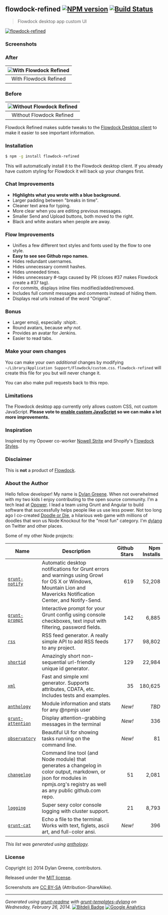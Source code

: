 <!---

This file was automatically generated.

Use `grunt readme` to regenerate.

--->
## flowdock-refined [![NPM version](https://badge.fury.io/js/flowdock-refined.png)](http://badge.fury.io/js/flowdock-refined)  [![Build Status](https://travis-ci.org/dylang/flowdock-refined.png)](https://travis-ci.org/dylang/flowdock-refined) 

> Flowdock desktop app custom UI

[![flowdock-refined](https://nodei.co/npm/flowdock-refined.png?downloads=true "flowdock-refined")](https://nodei.co/npm/flowdock-refined)


### Screenshots

### After
| ![With Flowdock Refined](https://f.cloud.github.com/assets/51505/2257821/aba7f9c4-9e1f-11e3-9d1a-d3afb29ed8e1.png "With Flowdock Refined") |
|:-------------:|
| With Flowdock Refined |


### Before
| ![Without Flowdock Refined](https://f.cloud.github.com/assets/51505/2257822/ad0ed116-9e1f-11e3-80da-863667085444.png "Without Flowdock Refined") |
|:-------------:|
| Without Flowdock Refined |




Flowdock Refined makes subtle tweaks to the [Flowdock Desktop client](https://www.flowdock.com/download) to make it easier to see important information.

### Installation

```bash
$ npm -g install flowdock-refined
```

This will automatically install it to the Flowdock desktop client. If you already have custom styling for Flowdock it will back up your changes first.

### Chat Improvements

* __Highlights what you wrote with a blue background.__
* Larger padding between "breaks in time".
* Cleaner text area for typing.
* More clear when you are editing previous messages.
* Smaller Send and Upload buttons, both moved to the right.
* Black and white avatars when people are away.

### Flow Improvements

* Unifies a few different text styles and fonts used by the flow to one style.
* __Easy to see see Github repo names.__
* Hides redundant usernames.
* Hides unnecessary commit hashes.
* Hides unneeded times.
* Hides unnecessary #-tags caused by PR (closes #37 makes Flowdock create a #37 tag).
* For commits, displays inline files modified/added/removed.
* Includes full commit messages and comments instead of hiding them.
* Displays real urls instead of the word "Original".

### Bonus
* Larger emoji, especially :shipit:.
* Round avatars, because _why not_.
* Provides an avatar for Jenkins.
* Easier to read tabs.

### Make your own changes

You can make your own _additional_ changes by modifying `~/Library/Application Support/Flowdock/custom.css`.
`flowdock-refined` will create this file for you but will never change it.

You can also make pull requests back to this repo.

### Limitations

The Flowdock desktop app currently only allows custom CSS, not custom JavaScript.
**Please vote to [enable custom JavaScript](http://flowdock.uservoice.com/forums/36827-general/suggestions/5519689-userscript-or-plugin-capability-in-desktop-client)
so we can make a lot more improvements.**

### Inspiration

Inspired by my Opower co-worker [Nowell Strite](https://github.com/nowells) and
Shopify's [Flowdock Styles](https://github.com/Shopify/flowdock_styles).

### Disclaimer

This is **not** a product of [Flowdock](http://www.flowdock.com).


### About the Author

Hello fellow developer! My name is [Dylan Greene](https://github.com/dylang). When
not overwhelmed with my two kids I enjoy contributing to the open source community.
I'm a tech lead at [Opower](http://opower.com). I lead a team using Grunt and Angular to build software that
successfully helps people like us use less power.
Not too long ago I co-created [Doodle or Die](http://doodleordie.com), a hilarious web game with millions of
doodles that won us Node Knockout for the "most fun" category.
I'm [dylang](https://twitter.com/dylang) on Twitter and other places.

Some of my other Node projects:

| Name | Description | Github Stars | Npm Installs |
|---|---|--:|--:|
| [`grunt-notify`](https://github.com/dylang/grunt-notify) | Automatic desktop notifications for Grunt errors and warnings using Growl for OS X or Windows, Mountain Lion and Mavericks Notification Center, and Notify-Send. | 619 | 52,208 |
| [`grunt-prompt`](https://github.com/dylang/grunt-prompt) | Interactive prompt for your Grunt config using console checkboxes, text input with filtering, password fields. | 142 | 6,885 |
| [`rss`](https://github.com/dylang/node-rss) | RSS feed generator. A really simple API to add RSS feeds to any project. | 177 | 98,802 |
| [`shortid`](https://github.com/dylang/shortid) | Amazingly short non-sequential url-friendly unique id generator. | 129 | 22,984 |
| [`xml`](https://github.com/dylang/node-xml) | Fast and simple xml generator. Supports attributes, CDATA, etc. Includes tests and examples. | 35 | 180,625 |
| [`anthology`](https://github.com/dylang/anthology) | Module information and stats for any @npmjs user | _New!_ | _TBD_ |
| [`grunt-attention`](https://github.com/dylang/grunt-attention) | Display attention-grabbing messages in the terminal | _New!_ | 336 |
| [`observatory`](https://github.com/dylang/observatory) | Beautiful UI for showing tasks running on the command line. | _New!_ | 81 |
| [`changelog`](https://github.com/dylang/changelog) | Command line tool (and Node module) that generates a changelog in color output, markdown, or json for modules in npmjs.org's registry as well as any public github.com repo. | 51 | 2,081 |
| [`logging`](https://github.com/dylang/logging) | Super sexy color console logging with cluster support. | 21 | 8,793 |
| [`grunt-cat`](https://github.com/dylang/grunt-cat) | Echo a file to the terminal. Works with text, figlets, ascii art, and full-color ansi. | _New!_ | 396 |

_This list was generated using [anthology](https://github.com/dylang/anthology)._


### License
Copyright (c) 2014 Dylan Greene, contributors.

Released under the [MIT license](https://tldrlegal.com/license/mit-license).

Screenshots are [CC BY-SA](http://creativecommons.org/licenses/by-sa/4.0/) (Attribution-ShareAlike).

***
_Generated using [grunt-readme](https://github.com/assemble/grunt-readme) with [grunt-templates-dylang](https://github.com/dylang/grunt-templates-dylang) on Wednesday, February 26, 2014._ [![Bitdeli Badge](https://d2weczhvl823v0.cloudfront.net/git/flowdock-refined/trend.png)](https://bitdeli.com/free "Bitdeli Badge") [![Google Analytics](https://ga-beacon.appspot.com/UA-4820261-3/git/flowdock-refined)](https://github.com/igrigorik/ga-beacon)


<!---

This file was automatically generated.

Use `grunt readme` to regenerate.

--->